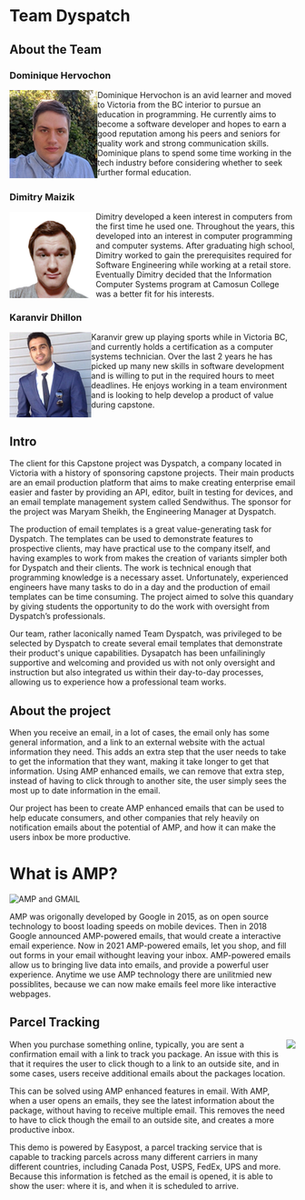 # Team Dyspatch

## About the Team

### Dominique Hervochon
<img align='left' src='/assets/imageDom.png' alt='Headshot of Dominique Hervochon.'>
Dominique Hervochon is an avid learner and moved to Victoria from the BC interior to pursue an education in programming. He currently aims to become a software developer and hopes to earn a good reputation among his peers and seniors for quality work and strong communication skills. Dominique plans to spend some time working in the tech industry before considering whether to seek further formal education.
<br clear="left"/>

### Dimitry Maizik
<img align='left' src='/assets/imageDima.png' alt='Headshot of Dimitry Maizik.'>
Dimitry developed a keen interest in computers from the first time he used one. Throughout the years, this developed into an interest in computer programming and computer systems. After graduating high school, Dimitry worked to gain the prerequisites required for Software Engineering while working at a retail store. Eventually Dimitry decided that the Information Computer Systems program at Camosun College was a better fit for his interests.
<br clear="left"/>

### Karanvir Dhillon
<img align='left' src='/assets/imageKaran.png' alt='Headshot of Karanvir Dhillon.'>
Karanvir grew up playing sports while in Victoria BC, and currently holds a certification as a computer systems technician. Over the last 2 years he has picked up many new skills in software development and is willing to put in the required hours to meet deadlines. He enjoys working in a team environment and is looking to help develop a product of value during capstone.
<br clear="left"/>

## Intro

The client for this Capstone project was Dyspatch, a company located in Victoria with a history of sponsoring capstone projects. Their main products are an email production platform that aims to make creating enterprise email easier and faster by providing an API, editor, built in testing for devices, and an email template management system called Sendwithus. The sponsor for the project was Maryam Sheikh, the Engineering Manager at Dyspatch.

The production of email templates is a great value-generating task for Dyspatch. The templates can be used to demonstrate features to prospective clients, may have practical use to the company itself, and having examples to work from makes the creation of variants simpler both for Dyspatch and their clients. The work is technical enough that programming knowledge is a necessary asset. Unfortunately, experienced engineers have many tasks to do in a day and the production of email templates can be time consuming. The project aimed to solve this quandary by giving students the opportunity to do the work with oversight from Dyspatch’s professionals.

Our team, rather laconically named Team Dyspatch, was privileged to be selected by Dyspatch to create several email templates that demonstrate their product's unique capabilities. Dysapatch has been unfailiningly supportive and welcoming and provided us with not only oversight and instruction but also integrated us within their day-to-day processes, allowing us to experience how a professional team works.

## About the project

When you receive an email, in a lot of cases, the email only has some general information, and a link to an external website with the actual information they need. This adds an extra step that the user needs to take to get the information that they want, making it take longer to get that information. Using AMP enhanced emails, we can remove that extra step, instead of having to click through to another site, the user simply sees the most up to date information in the email.

Our project has been to create AMP enhanced emails that can be used to help educate consumers, and other companies that rely heavily on notification emails about the potential of AMP, and how it can make the users inbox be more productive. 

# What is AMP?

![AMP and GMAIL](https://esourcecapital.it/wp-content/uploads/2018/03/google-incorpora-amp-no-gmail-1.jpg)

 AMP was origonally developed by Google in 2015, as on open source technology to boost loading speeds on mobile devices.
 Then in 2018 Google announced AMP-powered emails, that would create a interactive email experience.
 Now in 2021 AMP-powered emails, let you shop, and fill out forms in your email withought leaving your inbox.
 AMP-powered emails allow us to bringing live data into emails, and provide a powerful user experience.
 Anytime we use AMP technology there are unilitmied new possiblites, because we can now make emails feel more like interactive webpages.


## Parcel Tracking

<img src="https://user-images.githubusercontent.com/16964252/126915135-abff026b-ed73-4500-bf3d-37a61b9db275.gif" style="float: right; height: 500px;" />

When you purchase something online, typically, you are sent a confirmation email with a link to track you package. An issue with this is that it requires the user to click though to a link to an outside site, and in some cases, users receive additional emails about the packages location.

This can be solved using AMP enhanced features in email. With AMP, when a user opens an emails, they see the latest information about the package, without having to receive multiple email. This removes the need to have to click though the email to an outside site, and creates a more productive inbox.

This demo is powered by Easypost, a parcel tracking service that is capable to tracking parcels across many different carriers in many different countries, including Canada Post, USPS, FedEx, UPS and more. Because this information is fetched as the email is opened, it is able to show the user: where it is, and when it is scheduled to arrive.

